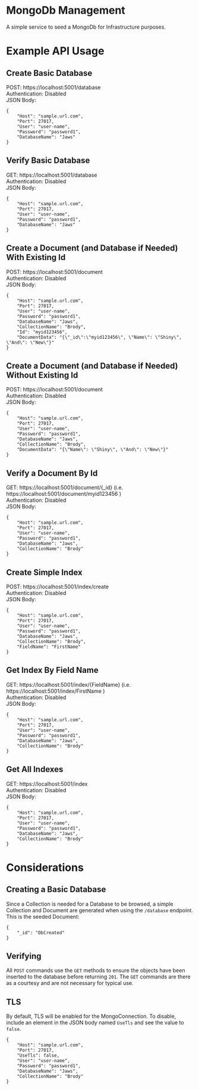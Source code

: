 # MongoDb Management 
A simple service to seed a MongoDb for Infrastructure purposes.

# Example API Usage

## Create Basic Database
POST: https://localhost:5001/database  
Authentication: Disabled  
JSON Body:
```
{
    "Host": "sample.url.com",
    "Port": 27017,
    "User": "user-name",
    "Password": "password1",
    "DatabaseName": "Jaws"
}
```

## Verify Basic Database
GET: https://localhost:5001/database  
Authentication: Disabled  
JSON Body:
```
{
    "Host": "sample.url.com",
    "Port": 27017,
    "User": "user-name",
    "Password": "password1",
    "DatabaseName": "Jaws"
}
```

## Create a Document (and Database if Needed) With Existing Id
POST: https://localhost:5001/document  
Authentication: Disabled  
JSON Body:
```
{
    "Host": "sample.url.com",
    "Port": 27017,
    "User": "user-name",
    "Password": "password1",
    "DatabaseName": "Jaws",
    "CollectionName": "Brody",
    "Id": "myid123456",
    "DocumentData": "{\"_id\":\"myid123456\", \"Name\": \"Shiny\", \"And\": \"New\"}"
}
```

## Create a Document (and Database if Needed) Without Existing Id
POST: https://localhost:5001/document  
Authentication: Disabled  
JSON Body:
```
{
    "Host": "sample.url.com",
    "Port": 27017,
    "User": "user-name",
    "Password": "password1",
    "DatabaseName": "Jaws",
    "CollectionName": "Brody",
    "DocumentData": "{\"Name\": \"Shiny\", \"And\": \"New\"}"
}
```

## Verify a Document By Id
GET: https://localhost:5001/document/{_id} (i.e. https://localhost:5001/document/myid123456  )  
Authentication: Disabled  
JSON Body:
```
{
    "Host": "sample.url.com",
    "Port": 27017,
    "User": "user-name",
    "Password": "password1",
    "DatabaseName": "Jaws",
    "CollectionName": "Brody"
}
```

## Create Simple Index
POST: https://localhost:5001/index/create  
Authentication: Disabled  
JSON Body:
```
{
    "Host": "sample.url.com",
    "Port": 27017,
    "User": "user-name",
    "Password": "password1",
    "DatabaseName": "Jaws",
    "CollectionName": "Brody",
    "FieldName": "FirstName"
}
```

## Get Index By Field Name
GET: https://localhost:5001/index/{FieldName} (i.e. https://localhost:5001/index/FirstName )  
Authentication: Disabled  
JSON Body:
```
{
    "Host": "sample.url.com",
    "Port": 27017,
    "User": "user-name",
    "Password": "password1",
    "DatabaseName": "Jaws",
    "CollectionName": "Brody"
}
```

## Get All Indexes
GET: https://localhost:5001/index  
Authentication: Disabled  
JSON Body:
```
{
    "Host": "sample.url.com",
    "Port": 27017,
    "User": "user-name",
    "Password": "password1",
    "DatabaseName": "Jaws",
    "CollectionName": "Brody"
}
```

# Considerations

## Creating a Basic Database
Since a Collection is needed for a Database to be browsed, a simple Collection and Document are generated when using the `/database` endpoint.  This is the seeded Document:
```
{
    "_id": "DbCreated"
}
```

## Verifying
All `POST` commands use the `GET` methods to ensure the objects have been inserted to the database before returning `201`.  The `GET` commands are there as a courtesy and are not necessary for typical use.

## TLS
By default, TLS will be enabled for the MongoConnection.  To disable, include an element in the JSON body named `UseTls` and see the value to `false`.  
```
{
    "Host": "sample.url.com",
    "Port": 27017,
    "UseTls": false,
    "User": "user-name",
    "Password": "password1",
    "DatabaseName": "Jaws",
    "CollectionName": "Brody"
}
```